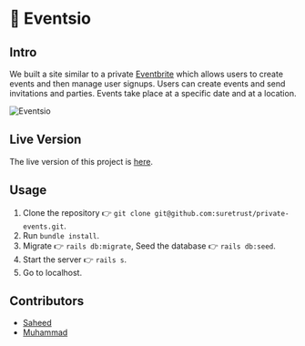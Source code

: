 # 🎊 Eventsio

## Intro
We built a site similar to a private [Eventbrite](http://www.eventbrite.com/) which allows users to create events and then manage user signups. Users can create events and send invitations and parties. Events take place at a specific date and at a location.

![Eventsio](https://i.ibb.co/HgNg2dq/eventsio.png)

## Live Version
The live version of this project is [here](https://eventsio.herokuapp.com).

## Usage
1. Clone the repository 👉 `git clone git@github.com:suretrust/private-events.git`.
2. Run `bundle install`.
3. Migrate 👉 `rails db:migrate`, Seed the database 👉 `rails db:seed`.
4. Start the server 👉 `rails s`.
5. Go to localhost.

## Contributors
- [Saheed](https://github.com/suretrust)
- [Muhammad](https://github.com/mosaaleb)
